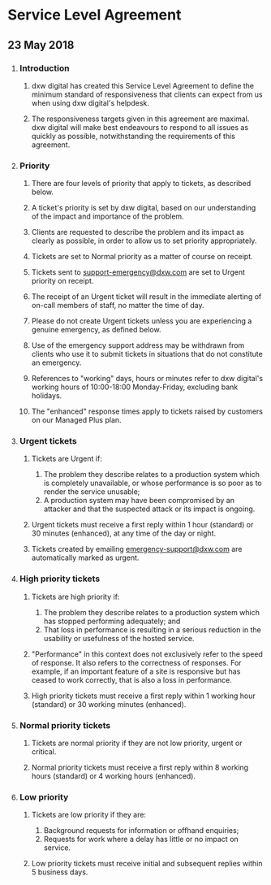# Service Level Agreement

## 23 May 2018

1. ### Introduction

    1. dxw digital has created this Service Level Agreement to define the minimum
       standard of responsiveness that clients can expect from us when using
       dxw digital's helpdesk.

    2. The responsiveness targets given in this agreement are maximal. dxw digital will
       make best endeavours to respond to all issues as quickly as possible,
       notwithstanding the requirements of this agreement.


2. ### Priority

    1. There are four levels of priority that apply to tickets, as described
       below.

    2. A ticket's priority is set by dxw digital, based on our understanding of the
       impact and importance of the problem.

    3. Clients are requested to describe the problem and its impact as clearly
       as possible, in order to allow us to set priority appropriately.

    4. Tickets are set to Normal priority as a matter of course on receipt.

    5. Tickets sent to support-emergency@dxw.com are set to Urgent priority on
       receipt.

    6. The receipt of an Urgent ticket will result in the immediate alerting of
       on-call members of staff, no matter the time of day.

    7. Please do not create Urgent tickets unless you are experiencing a genuine
       emergency, as defined below.

    8. Use of the emergency support address may be withdrawn from clients who
       use it to submit tickets in situations that do not constitute an emergency.

    9. References to "working" days, hours or minutes refer to dxw digital's working
       hours of 10:00-18:00 Monday-Friday, excluding bank holidays.

    10. The "enhanced" response times apply to tickets raised by customers on our
        Managed Plus plan.


3. ### Urgent tickets

    1. Tickets are Urgent if:

       1. The problem they describe relates to a production system which is
          completely unavailable, or whose performance is so poor as to render
          the service unusable;
       2. A production system may have been compromised by an attacker and that
          the suspected attack or its impact is ongoing.

    2. Urgent tickets must receive a first reply within 1 hour (standard) or 30
       minutes (enhanced), at any time of the day or night.

    3. Tickets created by emailing emergency-support@dxw.com are automatically
       marked as urgent.

4. ### High priority tickets

    1. Tickets are high priority if:

       1. The problem they describe relates to a production system which has
          stopped performing adequately; and
       2. That loss in performance is resulting in a serious reduction in the
          usability or usefulness of the hosted service.

    2. "Performance" in this context does not exclusively refer to the speed of
       response. It also refers to the correctness of responses. For example,
       if an important feature of a site is responsive but has ceased to work
       correctly, that is also a loss in performance.

    3. High priority tickets must receive a first reply within 1 working hour
       (standard) or 30 working minutes (enhanced).

5. ### Normal priority tickets

    1. Tickets are normal priority if they are not low priority, urgent or critical.

    2. Normal priority tickets must receive a first reply within 8 working hours
       (standard) or 4 working hours (enhanced).

6. ### Low priority

    1. Tickets are low priority if they are:

       1. Background requests for information or offhand enquiries;
       2. Requests for work where a delay has little or no impact on service.

    2. Low priority tickets must receive initial and subsequent replies within
       5 business days.
